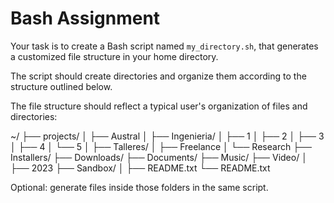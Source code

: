 # Bash Assignment

Your task is to create a Bash script named `my_directory.sh`, that generates a customized file structure in your home directory.

The script should create directories and organize them according to the structure outlined below.

The file structure should reflect a typical user's organization of files and directories:

~/
├── projects/
│   ├── Austral
│     ├── Ingenieria/
│      ├── 1
│      ├── 2
│      ├── 3
│      ├── 4
│      └── 5
│     ├── Talleres/
│   ├── Freelance
│   └── Research
├── Installers/
├── Downloads/
├── Documents/
├── Music/
├── Video/
│   ├── 2023
├── Sandbox/
│   ├── README.txt
└── README.txt


Optional: generate files inside those folders in the same script. 
